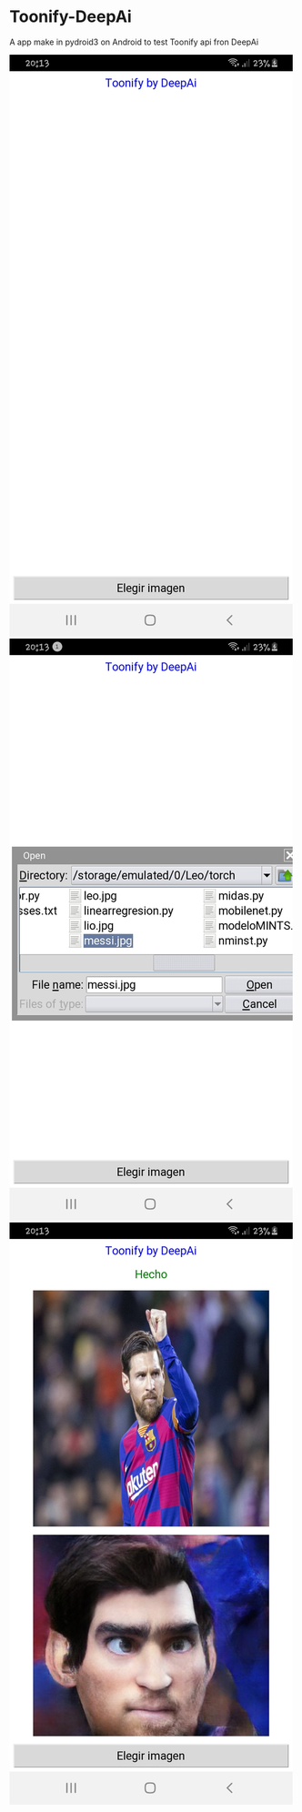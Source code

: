 # Toonify-DeepAi

A app make in pydroid3 on Android to test Toonify api fron DeepAi


![Screenshot](screen1.jpg)
![Screenshot](screen2.jpg)
![Screenshot](screen3.jpg)
